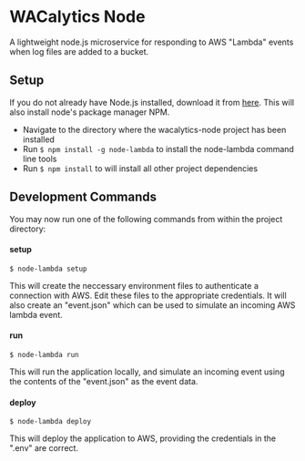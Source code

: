 # WACalytics Node

A lightweight node.js microservice for responding to AWS "Lambda" events when log files are added to a bucket.

## Setup

If you do not already have Node.js installed, download it from [here](https://nodejs.org/en/). This will also install node's package manager NPM.

- Navigate to the directory where the wacalytics-node project has been installed
- Run `$ npm install -g node-lambda` to install the node-lambda command line tools
- Run `$ npm install` to will install all other project dependencies

## Development Commands

You may now run one of the following commands from within the project directory:

#### setup

`$ node-lambda setup`

This will create the neccessary environment files to authenticate a connection with AWS. Edit these files to the appropriate credentials.
It will also create an "event.json" which can be used to simulate an incoming AWS lambda event.

#### run

`$ node-lambda run`

This will run the application locally, and simulate an incoming event using the contents of the "event.json" as the event data.

#### deploy

`$ node-lambda deploy`

This will deploy the application to AWS, providing the credentials in the ".env" are correct.
